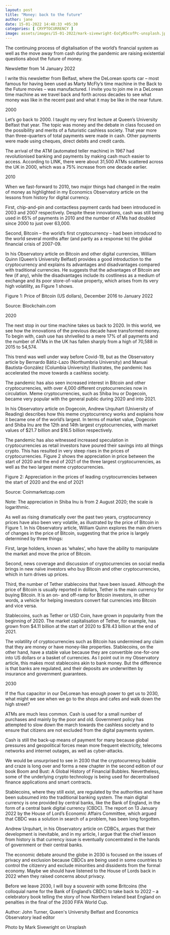 ```yaml
---
layout: post
title: "Money: back to the future"
author: jane 
date: 15-01-2022 14:48:33 +05:30 
categories: [ CRYPTOCURRENCY ] 
image: assets/images/15-01-2022/mark-sivewright-EoCyR5cofPc-unsplash.jpg
---
```

The continuing process of digitalisation of the world’s financial system as well as the move away from cash during the pandemic are raising existential questions about the future of money.

Newsletter from 14 January 2022

I write this newsletter from Belfast, where the DeLorean sports car – most famous for having been used as Marty McFly’s time machine in the Back to the Future movies – was manufactured. I invite you to join me in a DeLorean time machine as we travel back and forth across decades to see what money was like in the recent past and what it may be like in the near future.

2000

Let’s go back to 2000. I taught my very first lecture at Queen’s University Belfast that year. The topic was money and the debate in class focused on the possibility and merits of a futuristic cashless society. That year more than three-quarters of total payments were made in cash. Other payments were made using cheques, direct debits and credit cards.

The arrival of the ATM (automated teller machine) in 1967 had revolutionised banking and payments by making cash much easier to access. According to LINK, there were about 31,500 ATMs scattered across the UK in 2000, which was a 75% increase from one decade earlier.

2010

When we fast-forward to 2010, two major things had changed in the realm of money as highlighted in my Economics Observatory article on the lessons from history for digital currency.

First, chip-and-pin and contactless payment cards had been introduced in 2003 and 2007 respectively. Despite these innovations, cash was still being used in 65% of payments in 2010 and the number of ATMs had doubled since 2000 to just over 63,000.

Second, Bitcoin – the world’s first cryptocurrency – had been introduced to the world several months after (and partly as a response to) the global financial crisis of 2007-09.

In his Observatory article on Bitcoin and other digital currencies, William Quinn (Queen’s University Belfast) provides a good introduction to the cryptocurrency and explains its advantages and disadvantages compared with traditional currencies. He suggests that the advantages of Bitcoin are few (if any), while the disadvantages include its costliness as a medium of exchange and its poor store-of-value property, which arises from its very high volatility, as Figure 1 shows.

Figure 1: Price of Bitcoin (US dollars), December 2016 to January 2022

Source: Blockchain.com

2020

The next stop in our time machine takes us back to 2020. In this world, we see how the innovations of the previous decade have transformed money. To begin with, cash use has shrivelled to a mere 17% of all payments and the number of ATMs in the UK has fallen sharply from a high of 70,588 in 2015 to 54,574.

This trend was well under way before Covid-19, but as the Observatory article by Bernardo Bátiz-Lazo (Northumbria University) and Manual Bautista-González (Columbia University) illustrates, the pandemic has accelerated the move towards a cashless society.

The pandemic has also seen increased interest in Bitcoin and other cryptocurrencies, with over 4,000 different cryptocurrencies now in circulation. Meme cryptocurrencies, such as Shiba Inu or Dogecoin, became very popular with the general public during 2020 and into 2021.

In his Observatory article on Dogecoin, Andrew Urquhart (University of Reading) describes how this meme cryptocurrency works and explains how it became one of the world’s largest. In terms of market value, Dogecoin and Shiba Inu are the 12th and 14th largest cryptocurrencies, with market values of $21.7 billion and $16.5 billion respectively.

The pandemic has also witnessed increased speculation in cryptocurrencies as retail investors have poured their savings into all things crypto. This has resulted in very steep rises in the prices of cryptocurrencies. Figure 2 shows the appreciation in price between the start of 2020 and the end of 2021 of the three largest cryptocurrencies, as well as the two largest meme cryptocurrencies.

Figure 2: Appreciation in the prices of leading cryptocurrencies between the start of 2020 and the end of 2021

Source: Coinmarketcap.com

Note: The appreciation in Shiba Inu is from 2 August 2020; the scale is logarithmic.

As well as rising dramatically over the past two years, cryptocurrency prices have also been very volatile, as illustrated by the price of Bitcoin in Figure 1. In his Observatory article, William Quinn explores the main drivers of changes in the price of Bitcoin, suggesting that the price is largely determined by three things:

First, large holders, known as ‘whales’, who have the ability to manipulate the market and move the price of Bitcoin.

Second, news coverage and discussion of cryptocurrencies on social media brings in new naïve investors who buy Bitcoin and other cryptocurrencies, which in turn drives up prices.

Third, the number of Tether stablecoins that have been issued. Although the price of Bitcoin is usually reported in dollars, Tether is the main currency for buying Bitcoin. It is an on- and off-ramp for Bitcoin investors, in other words, a vehicle for helping investors convert fiat currencies into Bitcoin and vice versa.

Stablecoins, such as Tether or USD Coin, have grown in popularity from the beginning of 2020. The market capitalisation of Tether, for example, has grown from $4.11 billion at the start of 2020 to $78.43 billion at the end of 2021.

The volatility of cryptocurrencies such as Bitcoin has undermined any claim that they are money or have money-like properties. Stablecoins, on the other hand, have a stable value because they are convertible one-for-one into US dollars or a basket of currencies. As I point out in my Observatory article, this makes most stablecoins akin to bank money. But the difference is that banks are regulated, and their deposits are underwritten by insurance and government guarantees.

2030

If the flux capacitor in our DeLorean has enough power to get us to 2030, what might we see when we go to the shops and cafes and walk down the high street?

ATMs are much less common. Cash is used for a small number of purchases and mainly by the poor and old. Government policy has attempted to slow down the march towards the cashless society and to ensure that citizens are not excluded from the digital payments system.

Cash is still the back-up means of payment for many because global pressures and geopolitical forces mean more frequent electricity, telecoms networks and internet outages, as well as cyber-attacks.

We would be unsurprised to see in 2030 that the cryptocurrency bubble and craze is long over and forms a new chapter in the second edition of our book Boom and Bust: A Global History of Financial Bubbles. Nevertheless, some of the underlying crypto technology is being used for decentralised finance applications and smart contracts.

Stablecoins, where they still exist, are regulated by the authorities and have been subsumed into the traditional banking system. The main digital currency is one provided by central banks, like the Bank of England, in the form of a central bank digital currency (CBDC). The report on 13 January 2022 by the House of Lord’s Economic Affairs Committee, which argued that CBDC was a solution in search of a problem, has been long forgotten.

Andrew Urquhart, in his Observatory article on CDBCs, argues that their development is inevitable, and in my article, I argue that the chief lesson from history is that currency issue is eventually concentrated in the hands of government or their central banks.

The economic debate around the globe in 2030 is focused on the issues of privacy and exclusion because CBDCs are being used in some countries to control the citizenry and exclude minorities and dissidents from the formal economy. Maybe we should have listened to the House of Lords back in 2022 when they raised concerns about privacy.

Before we leave 2030, I will buy a souvenir with some Britcoins (the colloquial name for the Bank of England’s CBDC) to take back to 2022 – a celebratory book telling the story of how Northern Ireland beat England on penalties in the final of the 2030 FIFA World Cup.

Author: John Turner, Queen's University Belfast and Economics Observatory lead editor

Photo by Mark Sivewright on Unsplash